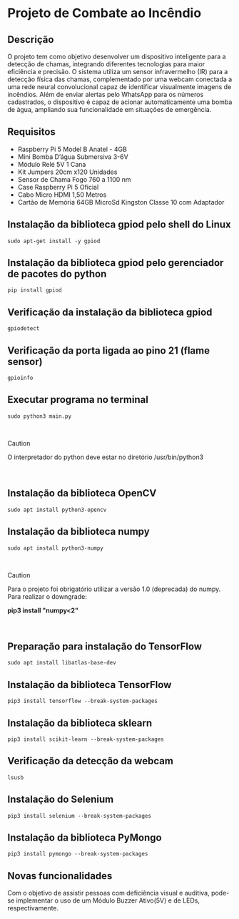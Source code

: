 # Projeto de Combate ao Incêndio

## Descrição
O projeto tem como objetivo desenvolver um dispositivo inteligente para a detecção de chamas, integrando diferentes tecnologias para maior eficiência e precisão. O sistema utiliza um sensor infravermelho (IR) para a detecção física das chamas, complementado por uma webcam conectada a uma rede neural convolucional capaz de identificar visualmente imagens de incêndios. Além de enviar alertas pelo WhatsApp para os números cadastrados, o dispositivo é capaz de acionar automaticamente uma bomba de água, ampliando sua funcionalidade em situações de emergência.

## Requisitos
 - Raspberry Pi 5 Model B Anatel - 4GB 
 - Mini Bomba D’água Submersiva 3-6V
 - Módulo Relé 5V 1 Cana
 - Kit Jumpers 20cm x120 Unidades
 - Sensor de Chama Fogo 760 a 1100 nm
 - Case Raspberry Pi 5 Oficial
 - Cabo Micro HDMI 1,50 Metros
 - Cartão de Memória 64GB MicroSd Kingston Classe 10 com Adaptador

## Instalação da biblioteca gpiod pelo shell do Linux
```
sudo apt-get install -y gpiod
```
## Instalação da biblioteca gpiod pelo gerenciador de pacotes do python
```
pip install gpiod
```
## Verificação da instalação da biblioteca gpiod
```
gpiodetect
```
## Verificação da porta ligada ao pino 21 (flame sensor)
```
gpioinfo
```
## Executar programa no terminal
```
sudo python3 main.py
```
<br>

> [!CAUTION]
> O interpretador do python deve estar no diretório /usr/bin/python3

<br>

## Instalação da biblioteca OpenCV
```
sudo apt install python3-opencv
```
## Instalação da biblioteca numpy
```
sudo apt install python3-numpy
```
<br>

> [!CAUTION]
> Para o projeto foi obrigatório utilizar a versão 1.0 (deprecada) do numpy. Para realizar o downgrade:
> 
> **pip3 install "numpy<2"**

<br>

## Preparação para instalação do TensorFlow
```
sudo apt install libatlas-base-dev
```

## Instalação da biblioteca TensorFlow
```
pip3 install tensorflow --break-system-packages
```

## Instalação da biblioteca sklearn
```
pip3 install scikit-learn --break-system-packages
```

## Verificação da detecção da webcam 
```
lsusb
```

## Instalação do Selenium
```
pip3 install selenium --break-system-packages
```

## Instalação da biblioteca PyMongo
```
pip3 install pymongo --break-system-packages
```

## Novas funcionalidades
Com o objetivo de assistir pessoas com deficiência visual e auditiva, pode-se implementar o uso de um Módulo Buzzer Ativo(5V) e de LEDs, respectivamente.
